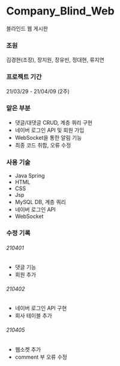 # Company_Blind_Web

블라인드 웹 게시판

### 조원

김경현(조장), 장지원, 장유빈, 정대현, 류지연

### 프로젝트 기간

21/03/29 - 21/04/09 (2주)

### 맡은 부분

- 댓글/대댓글 CRUD, 계층 쿼리 구현
- 네이버 로그인 API 및 회원 가입
- WebSocket을 통한 알림 기능
- 최종 코드 취합, 오류 수정

### 사용 기술

- Java Spring
- HTML
- CSS
- Jsp
- MySQL DB, 계층 쿼리
- 네이버 로그인 API
- WebSocket








### 수정 기록
###### 210401
- 댓글 기능
- 회원 추가
###### 210402
- 네이버 로그인 API 구현
- 회사 테이블 추가 
###### 210405
- 웹소켓 추가
- comment 부 오류 수정
